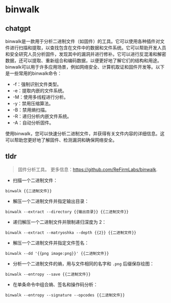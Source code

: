# binwalk 
## chatgpt 
binwalk是一款用于分析二进制文件（如固件）的工具。它可以使用各种插件对文件进行扫描和提取，以查找包含在文件中的数据和文件系统。它可以帮助开发人员和安全研究人员分析固件，发现其中的漏洞并进行修补。它可以进行反混淆和解密数据，还可以提取、重新组合和编码数据，以便更好地了解它们的结构和用途。binwalk可以用于许多应用场景，例如网络安全、计算机取证和固件开发等。以下是一些常用的binwalk命令：

- -f：强制识别文件类型。
- -e：提取内嵌的文件系统。
- -M：使用多线程进行分析。
- -y：禁用压缩算法。
- -B：禁用熵扫描。
- -R：递归分析内嵌文件系统。
- -A：自动分析固件。

使用binwalk，您可以快速分析二进制文件，并获得有关文件内容的详细信息。这可以帮助您更好地了解固件、检测漏洞和确保网络安全。 

## tldr 
 
> 固件分析工具。
> 更多信息：<https://github.com/ReFirmLabs/binwalk>.

- 扫描一个二进制文件：

`binwalk {{二进制文件}}`

- 解压一个二进制文件并指定输出目录：

`binwalk --extract --directory {{输出目录}} {{二进制文件}}`

- 递归解压一个二进制文件并限制递归深度为 2：

`binwalk --extract --matryoshka --depth {{2}} {{二进制文件}}`

- 解压一个二进制文件并指定文件签名：

`binwalk --dd '{{png image:png}}' {{二进制文件}}`

- 分析一个二进制文件的熵，用与文件相同的名字和 `.png` 后缀保存绘图：

`binwalk --entropy --save {{二进制文件}}`

- 在单条命令中组合熵、签名和操作码分析：

`binwalk --entropy --signature --opcodes {{二进制文件}}`
